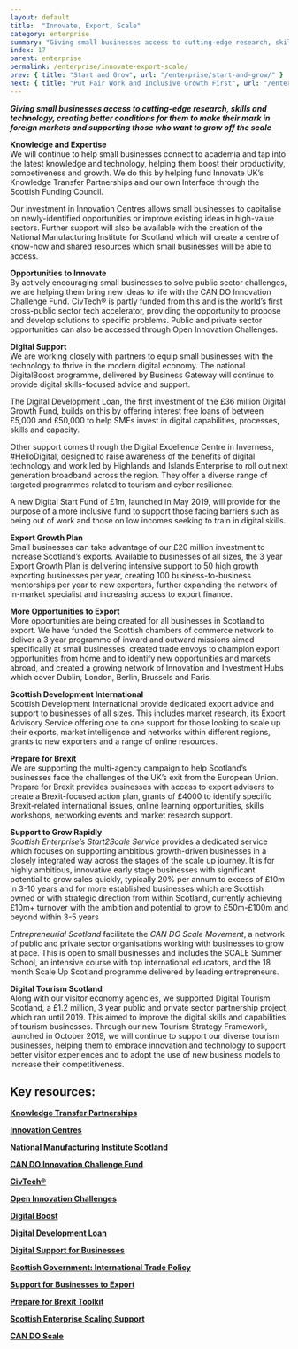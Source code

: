 ```yaml
---
layout: default
title:  "Innovate, Export, Scale"
category: enterprise
summary: "Giving small businesses access to cutting-edge research, skills and technology, creating better conditions for them to make their mark in foreign markets and supporting those who want to grow off the scale"
index: 17
parent: enterprise
permalink: /enterprise/innovate-export-scale/
prev: { title: "Start and Grow", url: "/enterprise/start-and-grow/" }
next: { title: "Put Fair Work and Inclusive Growth First", url: "/enterprise/put-fair-work-and-inclusive-growth-first/" }
---
```

***Giving small businesses access to cutting-edge research, skills and technology, creating better conditions for them to make their mark in foreign markets and supporting those who want to grow off the scale***

**Knowledge and Expertise**  
We will continue to help small businesses connect to academia and tap into the latest knowledge and technology, helping them boost their productivity, competiveness and growth. We do this by helping fund Innovate UK’s Knowledge Transfer Partnerships and our own Interface through the Scottish Funding Council.  

Our investment in Innovation Centres allows small businesses to capitalise on newly-identified opportunities or improve existing ideas in high-value sectors. Further support will also be available with the creation of the National Manufacturing Institute for Scotland which will create a centre of know-how and shared resources which small businesses will be able to access.  

**Opportunities to Innovate**  
By actively encouraging small businesses to solve public sector challenges, we are helping them bring new ideas to life with the CAN DO Innovation Challenge Fund. CivTech® is partly funded from this and is the world’s first cross-public sector tech accelerator, providing the opportunity to propose and develop solutions to specific problems. Public and private sector opportunities can also be accessed through Open Innovation Challenges.  

**Digital Support**  
We are working closely with partners to equip small businesses with the technology to thrive in the modern digital economy. The national DigitalBoost programme, delivered by Business Gateway will continue to provide digital skills-focused advice and support.  

The Digital Development Loan, the first investment of the £36 million Digital Growth Fund, builds on this by offering interest free loans of between £5,000 and £50,000 to help SMEs invest in digital capabilities, processes, skills and capacity.  

Other support comes through the Digital Excellence Centre in Inverness, #HelloDigital, designed to raise awareness of the benefits of digital technology and work led by Highlands and Islands Enterprise to roll out next generation broadband across the region.  They offer a diverse range of targeted programmes related to tourism and cyber resilience.  

A new Digital Start Fund of £1m, launched in May 2019, will provide for the purpose of a more inclusive fund to support those facing barriers such as being out of work and those on low incomes seeking to train in digital skills.  

**Export Growth Plan**  
Small businesses can take advantage of our £20 million investment to increase Scotland’s exports. Available to businesses of all sizes, the 3 year Export Growth Plan is delivering intensive support to 50 high growth exporting businesses per year, creating 100 business-to-business mentorships per year to new exporters, further expanding the network of in-market specialist and increasing access to export finance.  

**More Opportunities to Export**  
More opportunities are being created for all businesses in Scotland to export. We have funded the Scottish chambers of commerce network to deliver a 3 year programme of inward and outward missions aimed specifically at small businesses, created trade envoys to champion export opportunities from home and to identify new opportunities and markets abroad, and created a growing network of Innovation and Investment Hubs which cover Dublin, London, Berlin, Brussels and Paris.  

**Scottish Development International**  
Scottish Development International provide dedicated export advice and support to businesses of all sizes. This includes market research, its Export Advisory Service offering one to one support for those looking to scale up their exports, market intelligence and networks within different regions, grants to new exporters and a range of online resources.  

**Prepare for Brexit**  
We are supporting the multi-agency campaign to help Scotland’s businesses face the challenges of the UK’s exit from the European Union. Prepare for Brexit provides businesses with access to export advisers to create a Brexit-focused action plan, grants of £4000 to identify specific Brexit-related international issues, online learning opportunities, skills workshops, networking events and market research support.  

**Support to Grow Rapidly**   
*Scottish Enterprise’s Start2Scale Service* provides a dedicated service which focuses on supporting ambitious growth-driven businesses in a closely integrated way across the stages of the scale up journey. It is for highly ambitious, innovative early stage businesses with significant potential to grow sales quickly, typically 20% per annum to excess of £10m in 3-10 years and for more established businesses which are Scottish owned or with strategic direction from within Scotland, currently achieving £10m+ turnover with the ambition and potential to grow to £50m-£100m and beyond within 3-5 years  

*Entrepreneurial Scotland* facilitate the *CAN DO Scale Movement*, a network of public and private sector organisations working with businesses to grow at pace. This is open to small businesses and includes the SCALE Summer School, an intensive course with top international educators, and the 18 month Scale Up Scotland programme delivered by leading entrepreneurs.  

**Digital Tourism Scotland**  
Along with our visitor economy agencies, we supported Digital Tourism Scotland, a £1.2 million, 3 year public and private sector partnership project, which ran until 2019.  This aimed to improve the digital skills and capabilities of tourism businesses. Through our new Tourism Strategy Framework, launched in October 2019, we will continue to support our diverse tourism businesses, helping them to embrace innovation and technology to support better visitor experiences and to adopt the use of new business models to increase their competitiveness.  

## Key resources:

**[Knowledge Transfer Partnerships](https://ktp.innovateuk.org/)**

**[Innovation Centres](https://www.innovationcentres.scot/)**

**[National Manufacturing Institute Scotland](https://www.gov.scot/policies/manufacturing/national-manufacturing-institute-for-scotland/)**

**[CAN DO Innovation Challenge Fund](https://www.scottish-enterprise.com/support-for-businesses/develop-products-and-services/scotlands-open-innovation-marketplace/can-do-innovation-challenge-fund/)**

**[CivTech®](https://civtech.atlassian.net/wiki/spaces/CIV/overview?mode=global/)**

**[Open Innovation Challenges](https://www.openinnovation.scot/find-a-challenge/)**

**[Digital Boost](https://www.bgateway.com/driving-growth/digitalboost/)**

**[Digital Development Loan](https://digitaldevelopmentloan.org/)**

**[Digital Support for Businesses](https://www.gov.scot/policies/digital/digital-support-for-businesses/)**

**[Scottish Government: International Trade Policy](https://beta.gov.scot/policies/international-trade-and-investment/latest/)**

**[Support for Businesses to Export](https://www.scottish-enterprise.com/support-for-businesses/exports-and-international-markets/)**

**[Prepare for Brexit Toolkit](https://www.prepareforbrexit.scot/updates/prepare-for-brexit-toolkit/)**

**[Scottish Enterprise Scaling Support](https://www.scottish-enterprise.com/support-for-businesses/business-development-and-advice/scale-your-business/)**

**[CAN DO Scale](https://www.scale.scot/)**  
